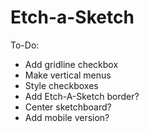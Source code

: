 # Etch-a-Sketch

To-Do:  
- Add gridline checkbox  
- Make vertical menus  
- Style checkboxes  
- Add Etch-A-Sketch border?  
- Center sketchboard?  
- Add mobile version?